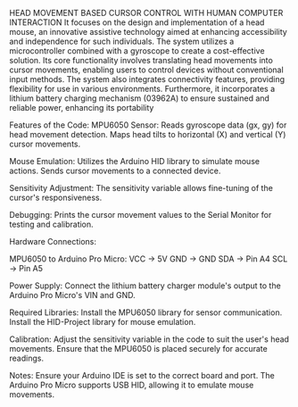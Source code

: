 HEAD MOVEMENT BASED CURSOR CONTROL 
WITH HUMAN COMPUTER INTERACTION
It focuses on the design and implementation of a 
head mouse, an innovative assistive technology aimed at enhancing accessibility and 
independence for such individuals. The system utilizes a microcontroller combined with a 
gyroscope to create a cost-effective solution. Its core functionality involves translating head 
movements into cursor movements, enabling users to control devices without conventional 
input methods. The system also integrates connectivity features, providing flexibility for use 
in various environments. Furthermore, it incorporates a lithium battery charging mechanism 
(03962A) to ensure sustained and reliable power, enhancing its portability

Features of the Code:
MPU6050 Sensor:
Reads gyroscope data (gx, gy) for head movement detection.
Maps head tilts to horizontal (X) and vertical (Y) cursor movements.

Mouse Emulation:
Utilizes the Arduino HID library to simulate mouse actions.
Sends cursor movements to a connected device.

Sensitivity Adjustment:
The sensitivity variable allows fine-tuning of the cursor's responsiveness.

Debugging:
Prints the cursor movement values to the Serial Monitor for testing and calibration.

Hardware Connections:

MPU6050 to Arduino Pro Micro:
VCC → 5V
GND → GND
SDA → Pin A4
SCL → Pin A5

Power Supply:
Connect the lithium battery charger module's output to the Arduino Pro Micro's VIN and GND.

Required Libraries:
Install the MPU6050 library for sensor communication.
Install the HID-Project library for mouse emulation.

Calibration:
Adjust the sensitivity variable in the code to suit the user's head movements.
Ensure that the MPU6050 is placed securely for accurate readings.

Notes:
Ensure your Arduino IDE is set to the correct board and port.
The Arduino Pro Micro supports USB HID, allowing it to emulate mouse movements.                                                                    
